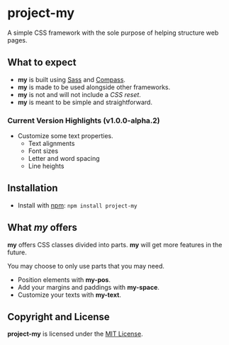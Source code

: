 # project-my
A simple CSS framework with the sole purpose of helping structure web pages.

## What to expect
- **my** is built using [Sass](http://sass-lang.com/) and [Compass](http://compass-style.org/).
- **my** is made to be used alongside other frameworks.
- **my** is not and will not include a *CSS reset*.
- **my** is meant to be simple and straightforward.

### Current Version Highlights (v1.0.0-alpha.2)
- Customize some text properties.
  - Text alignments
  - Font sizes
  - Letter and word spacing
  - Line heights

## Installation
- Install with [npm](https://www.npmjs.com/): `npm install project-my`

## What *my* offers
**my** offers CSS classes divided into parts. **my** will get more features in the future.

You may choose to only use parts that you may need.
- Position elements with **my-pos**.
- Add your margins and paddings with **my-space**.
- Customize your texts with **my-text**.

## Copyright and License
**project-my** is licensed under the [MIT License](https://github.com/Arnesfield/project-my/blob/master/LICENSE).
